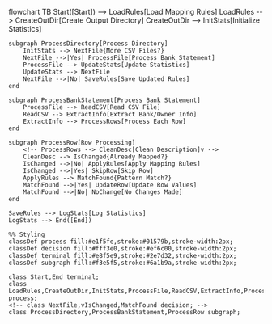 flowchart TB
    Start([Start]) --> LoadRules[Load Mapping Rules]
    LoadRules --> CreateOutDir[Create Output Directory]
    CreateOutDir --> InitStats[Initialize Statistics]
    
    subgraph ProcessDirectory[Process Directory]
        InitStats --> NextFile{More CSV Files?}
        NextFile -->|Yes| ProcessFile[Process Bank Statement]
        ProcessFile --> UpdateStats[Update Statistics]
        UpdateStats --> NextFile
        NextFile -->|No| SaveRules[Save Updated Rules]
    end
    
    subgraph ProcessBankStatement[Process Bank Statement]
        ProcessFile --> ReadCSV[Read CSV File]
        ReadCSV --> ExtractInfo[Extract Bank/Owner Info]
        ExtractInfo --> ProcessRows[Process Each Row]
    end
    
    subgraph ProcessRow[Row Processing]
        <!-- ProcessRows --> CleanDesc[Clean Description]v -->
        CleanDesc --> IsChanged{Already Mapped?}
        IsChanged -->|No| ApplyRules[Apply Mapping Rules]
        IsChanged -->|Yes| SkipRow[Skip Row]
        ApplyRules --> MatchFound{Pattern Match?}
        MatchFound -->|Yes| UpdateRow[Update Row Values]
        MatchFound -->|No| NoChange[No Changes Made]
    end
    
    SaveRules --> LogStats[Log Statistics]
    LogStats --> End([End])

    %% Styling
    classDef process fill:#e1f5fe,stroke:#01579b,stroke-width:2px;
    classDef decision fill:#fff3e0,stroke:#ef6c00,stroke-width:2px;
    classDef terminal fill:#e8f5e9,stroke:#2e7d32,stroke-width:2px;
    classDef subgraph fill:#f3e5f5,stroke:#6a1b9a,stroke-width:2px;
    
    class Start,End terminal;
    class LoadRules,CreateOutDir,InitStats,ProcessFile,ReadCSV,ExtractInfo,ProcessRows,CleanDesc,ApplyRules,UpdateRow,NoChange,SaveRules,LogStats,UpdateStats,SkipRow process;
    <!-- class NextFile,vIsChanged,MatchFound decision; -->
    class ProcessDirectory,ProcessBankStatement,ProcessRow subgraph;